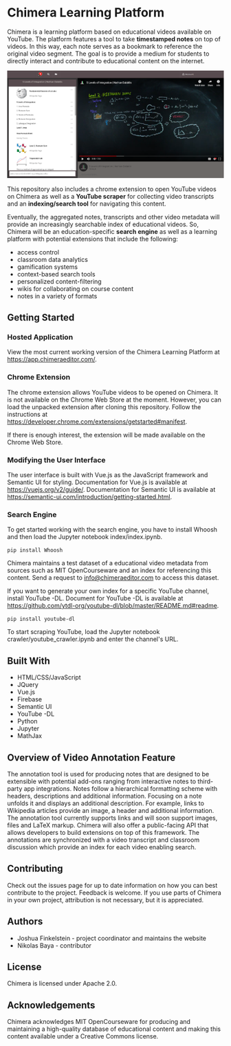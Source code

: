 # Chimera Learning Platform

Chimera is a learning platform based on educational videos available on YouTube. The platform features a tool to take **timestamped notes** on top of videos. In this way, each note serves as a bookmark to reference the original video segment. The goal is to provide a medium for students to directly interact and contribute to educational content on the internet.

![Screenshot](https://github.com/joshuafinkelstein/chimera-education/blob/master/screenshot-1.PNG)

This repository also includes a chrome extension to open YouTube videos on Chimera as well as a **YouTube scraper** for collecting video transcripts and an **indexing/search tool** for navigating this content.

Eventually, the aggregated notes, transcripts and other video metadata will provide an increasingly searchable index of educational videos. So, Chimera will be an education-specific **search engine** as well as a learning platform with potential extensions that include the following:

- access control
- classroom data analytics
- gamification systems
- context-based search tools
- personalized content-filtering
- wikis for collaborating on course content
- notes in a variety of formats


## Getting Started

### Hosted Application
View the most current working version of the Chimera Learning Platform at https://app.chimeraeditor.com/.

### Chrome Extension
The chrome extension allows YouTube videos to be opened on Chimera. It is not available on the Chrome Web Store at the moment. However, you can load the unpacked extension after cloning this repository. Follow the instructions at https://developer.chrome.com/extensions/getstarted#manifest.

If there is enough interest, the extension will be made available on the Chrome Web Store.

### Modifying the User Interface
The user interface is built with Vue.js as the JavaScript framework and Semantic UI for styling. Documentation for Vue.js is available at https://vuejs.org/v2/guide/. Documentation for Semantic UI is available at https://semantic-ui.com/introduction/getting-started.html.

### Search Engine
To get started working with the search engine, you have to install Whoosh and then load the Jupyter notebook index/index.ipynb.
```
pip install Whoosh
```
Chimera maintains a test dataset of a educational video metadata from sources such as MIT OpenCourseware and an index for referencing this content. Send a request to info@chimeraeditor.com to access this dataset.

If you want to generate your own index for a specific YouTube channel, install YouTube -DL. Document for YouTube -DL is available at https://github.com/ytdl-org/youtube-dl/blob/master/README.md#readme.
```
pip install youtube-dl
```
To start scraping YouTube, load the Jupyter notebook crawler/youtube_crawler.ipynb and enter the channel's URL.

## Built With
- HTML/CSS/JavaScript
- JQuery
- Vue.js
- Firebase
- Semantic UI
- YouTube -DL
- Python
- Jupyter
- MathJax


## Overview of Video Annotation Feature
The annotation tool is used for producing notes that are designed to be extensible with potential add-ons ranging from interactive notes to third-party app integrations. Notes follow a hierarchical formatting scheme with headers, descriptions and additional information. Focusing on a note unfolds it and displays an additional description. For example, links to Wikipedia articles provide an image, a header and additional information. The annotation tool currently supports links and will soon support images, files and LaTeX markup. Chimera will also offer a public-facing API that allows developers to build extensions on top of this framework. The annotations are synchronized with a video transcript and classroom discussion which provide an index for each video enabling search.

## Contributing
Check out the issues page for up to date information on how you can best contribute to the project. Feedback is welcome. If you use parts of Chimera in your own project, attribution is not necessary, but it is appreciated.

## Authors
* Joshua Finkelstein - project coordinator and maintains the website
* Nikolas Baya - contributor

## License
Chimera is licensed under Apache 2.0.

## Acknowledgements
Chimera acknowledges MIT OpenCourseware for producing and maintaining a high-quality database of educational content and making this content available under a Creative Commons license.

